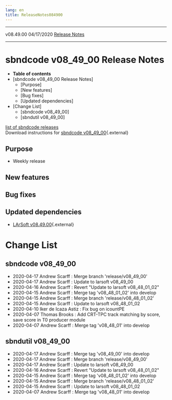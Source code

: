 ```yaml
---
lang: en
title: ReleaseNotes084900
---
```


  ----------- ------------ -- -- ------------------------------------------------------
  v08.49.00   04/17/2020         [Release Notes](ReleaseNotes084900.html)
  ----------- ------------ -- -- ------------------------------------------------------



sbndcode v08\_49\_00 Release Notes
======================================================================================

-   **Table of contents**
-   [sbndcode v08\_49\_00 Release
    Notes]
    -   [Purpose]
    -   [New features]
    -   [Bug fixes]
    -   [Updated dependencies]
-   [Change List]
    -   [sbndcode v08\_49\_00]
    -   [sbndutil v08\_49\_00]

[list of sbndcode
releases](List_of_SBND_code_releases.html)\
Download instructions for [sbndcode
v08\_49\_00](http://scisoft.fnal.gov/scisoft/bundles/sbnd/v08_49_00/sbndcode-v08_49_00.html){.external}



Purpose
----------------------------------

-   Weekly release



New features
--------------------------------------------



Bug fixes
--------------------------------------



Updated dependencies
------------------------------------------------------------

-   [LArSoft
    v08.49.00](https://cdcvs.fnal.gov/redmine/projects/larsoft/wiki/ReleaseNotes084900){.external}



Change List
==========================================



sbndcode v08\_49\_00
----------------------------------------------------------

-   2020-04-17 Andrew Scarff : Merge branch \'release/v08\_49\_00\'
-   2020-04-17 Andrew Scarff : Update to larsoft v08\_49\_00
-   2020-04-16 Andrew Scarff : Revert \"Update to larsoft
    v08\_48\_01\_02\"
-   2020-04-15 Andrew Scarff : Merge tag \'v08\_48\_01\_02\' into
    develop
-   2020-04-15 Andrew Scarff : Merge branch \'release/v08\_48\_01\_02\'
-   2020-04-15 Andrew Scarff : Update to larsoft v08\_48\_01\_02
-   2020-04-10 Iker de Icaza Astiz : Fix bug on icountPE
-   2020-04-07 Thomas Brooks : Add CRT-TPC track matching by score, save
    score in T0 producer module
-   2020-04-07 Andrew Scarff : Merge tag \'v08\_48\_01\' into develop



sbndutil v08\_49\_00
----------------------------------------------------------

-   2020-04-17 Andrew Scarff : Merge tag \'v08\_49\_00\' into develop
-   2020-04-17 Andrew Scarff : Merge branch \'release/v08\_49\_00\'
-   2020-04-17 Andrew Scarff : Update to larsoft v08\_49\_00
-   2020-04-16 Andrew Scarff : Revert \"Update to larsoft
    v08\_48\_01\_02\"
-   2020-04-15 Andrew Scarff : Merge tag \'v08\_48\_01\_02\' into
    develop
-   2020-04-15 Andrew Scarff : Merge branch \'release/v08\_48\_01\_02\'
-   2020-04-15 Andrew Scarff : Update to larsoft v08\_48\_01\_02
-   2020-04-07 Andrew Scarff : Merge tag \'v08\_48\_01\' into develop
